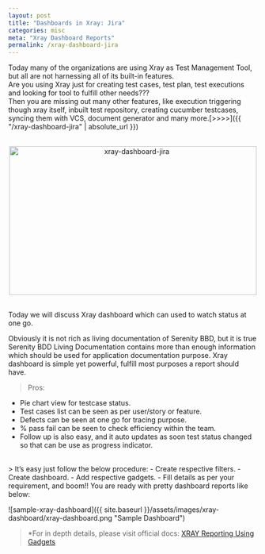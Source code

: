 ```yaml
---
layout: post
title: "Dashboards in Xray: Jira"
categories: misc
meta: "Xray Dashboard Reports"
permalink: /xray-dashboard-jira
---
```

Today many of the organizations are using Xray as Test Management Tool, but all are not harnessing all of its built-in features. <br> 
Are you using Xray just for creating test cases, test plan, test executions and looking for tool to fulfill other needs??? <br>
Then you are missing out many other features, like execution triggering though xray itself, inbuilt test repository, creating cucumber testcases, syncing them with VCS, document generator and many more.[>>>>]({{ "/xray-dashboard-jira" | absolute_url }})

<br>
<div style="text-align:center;">
  <img src="{{ site.baseurl }}/assets/images/xray-dashboard-jira.webp"
       alt="xray-dashboard-jira"
       title="xray-dashboard-jira"
       width="500"
       height="300">
</div>
<br>

Today we will discuss Xray dashboard which can used to watch status at one go. 

Obviously it is not rich as living documentation of Serenity BBD, but it is true Serenity BDD Living Documentation contains more than enough information which should be used for application documentation purpose.
Xray dashboard is simple yet powerful, fulfill most purposes a report should have.

> Pros:
- Pie chart view for testcase status.
- Test cases list can be seen as per user/story or feature.
- Defects can be seen at one go for tracing purpose.
- % pass fail can be seen to check efficiency within the team.
- Follow up is also easy, and it auto updates as soon test status changed so that can be use as progress indicator.

<br>
> It’s easy just follow the below procedure:
- Create respective filters.
- Create dashboard.
- Add respective gadgets.
- Fill details as per your requirement, and boom!! You are ready with pretty dashboard reports like below:

![sample-xray-dashboard]({{ site.baseurl }}/assets/images/xray-dashboard/xray-dashboard.png "Sample Dashboard")
> *For in depth details, please visit official docs:
 <a href="https://docs.getxray.app/display/XRAY/Reporting+using+Gadgets" target="_blank">XRAY Reporting Using Gadgets
</a>


